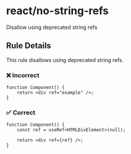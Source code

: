 # react/no-string-refs

<!-- end auto-generated rule header -->

Disallow using deprecated string refs

## Rule Details

This rule disallows using deprecated string refs.

### ❌ Incorrect

```tsx
function Component() {
    return <div ref="example" />;
}
```

### ✅ Correct

```tsx
function Component() {
    const ref = useRef<HTMLDivElement>(null);

    return <div ref={ref} />;
}
```

